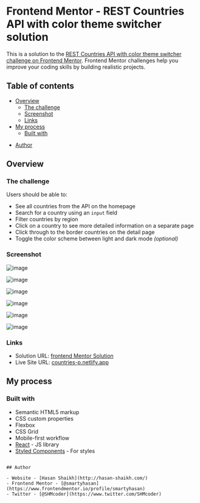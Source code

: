 # Frontend Mentor - REST Countries API with color theme switcher solution

This is a solution to the [REST Countries API with color theme switcher challenge on Frontend Mentor](https://www.frontendmentor.io/challenges/rest-countries-api-with-color-theme-switcher-5cacc469fec04111f7b848ca). Frontend Mentor challenges help you improve your coding skills by building realistic projects.

## Table of contents

- [Overview](#overview)
  - [The challenge](#the-challenge)
  - [Screenshot](#screenshot)
  - [Links](#links)
- [My process](#my-process)
  - [Built with](#built-with)
<!--   - [What I learned](#what-i-learned) -->
<!--   - [Continued development](#continued-development) -->
<!--   - [Useful resources](#useful-resources) -->
- [Author](#author)
<!-- - [Acknowledgments](#acknowledgments) -->


## Overview

### The challenge

Users should be able to:

- See all countries from the API on the homepage
- Search for a country using an `input` field
- Filter countries by region
- Click on a country to see more detailed information on a separate page
- Click through to the border countries on the detail page
- Toggle the color scheme between light and dark mode _(optional)_

### Screenshot

![image](https://user-images.githubusercontent.com/35498957/120929148-87ada480-c705-11eb-9f14-00588335bd90.png)

![image](https://user-images.githubusercontent.com/35498957/120929159-8f6d4900-c705-11eb-9d27-c8ff3b5b02ad.png)

![image](https://user-images.githubusercontent.com/35498957/120929420-96e12200-c706-11eb-92dc-9f345abb3e2e.png)

![image](https://user-images.githubusercontent.com/35498957/120929430-9ea0c680-c706-11eb-9cb1-1bb937f16ee3.png)

![image](https://user-images.githubusercontent.com/35498957/120929460-b8420e00-c706-11eb-9f60-69a6b68ef6b1.png)

![image](https://user-images.githubusercontent.com/35498957/120929470-c6902a00-c706-11eb-8c31-08a753f3fcf5.png)

### Links

- Solution URL: [frontend Mentor Solution](https://www.frontendmentor.io/solutions/reactjs-material-ui-debouncing-flexbox-grid-dark-mode-oYUHC4EJZ)
- Live Site URL: [countries-p.netlify.app](https://countries-p.netlify.app/)

## My process

### Built with

- Semantic HTML5 markup
- CSS custom properties
- Flexbox
- CSS Grid
- Mobile-first workflow
- [React](https://reactjs.org/) - JS library
- [Styled Components](https://styled-components.com/) - For styles


<!-- ### What I learned

Use this section to recap over some of your major learnings while working through this project. Writing these out and providing code samples of areas you want to highlight is a great way to reinforce your own knowledge.

To see how you can add code snippets, see below:

```html
<h1>Some HTML code I'm proud of</h1>
```

```css
.proud-of-this-css {
  color: papayawhip;
}
```

```js
const proudOfThisFunc = () => {
  console.log("🎉");
}; -->
```

## Author

- Website - [Hasan Shaikh](http://hasan-shaikh.com/)
- Frontend Mentor - [@smartyhasan](https://www.frontendmentor.io/profile/smartyhasan)
- Twitter - [@SHMcoder](https://www.twitter.com/SHMcoder)
